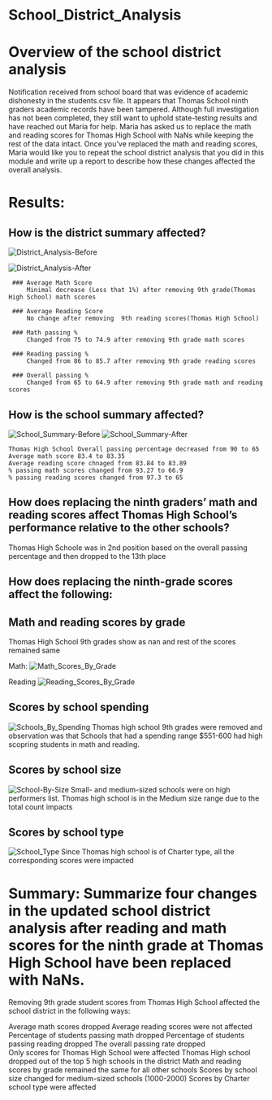 # School_District_Analysis
# Overview of the school district analysis 
  Notification received from school board that was evidence of academic dishonesty in the students.csv file. It appears that Thomas School ninth graders academic records have been tampered. Although full investigation has not been completed, they still want to uphold state-testing results and have reached out Maria for help. Maria has asked us to replace the math and reading scores for Thomas High School with NaNs while keeping the rest of the data intact. Once you’ve replaced the math and reading scores, Maria would like you to repeat the school district analysis that you did in this module and write up a report to describe how these changes affected the overall analysis.

# Results: 

  ## How is the district summary affected?

     
   ![District_Analysis-Before](Resources/District_Analysis-Before.PNG) 

   ![District_Analysis-After](Resources/District_Analysis-After.PNG) 


     ### Average Math Score
         Minimal decrease (Less that 1%) after removing 9th grade(Thomas High School) math scores
         
     ### Average Reading Score
         No change after removing  9th reading scores(Thomas High School)

     ### Math passing %
         Changed from 75 to 74.9 after removing 9th grade math scores

     ### Reading passing %
         Changed from 86 to 85.7 after removing 9th grade reading scores

     ### Overall passing %
         Changed from 65 to 64.9 after removing 9th grade math and reading scores
         
       
  ## How is the school summary affected?

   ![School_Summary-Before](Resources/School_Summary-Before.PNG) 
   ![School_Summary-After](Resources/School_Summary-After.PNG) 

    Thomas High School Overall passing percentage decreased from 90 to 65
    Average math score 83.4 to 83.35
    Average reading score chnaged from 83.84 to 83.89
    % passing math scores changed from 93.27 to 66.9
    % passing reading scores changed from 97.3 to 65

  ## How does replacing the ninth graders’ math and reading scores affect Thomas High School’s performance relative to the other schools?
   Thomas High Schoole was in 2nd position based on the overall passing percentage and then dropped to the 13th place
  ## How does replacing the ninth-grade scores affect the following:

  ## Math and reading scores by grade
 
  Thomas High School 9th grades show as nan and rest of the scores remained same

  Math:
   ![Math_Scores_By_Grade](Resources/Math_Scores_By_Grade.PNG) 

   Reading
   ![Reading_Scores_By_Grade](Resources/Reading_Scores_By_Grade.PNG) 

  ## Scores by school spending
   ![Schools_By_Spending](Resources/Schools_By_Spending.PNG) 
   Thomas high school 9th grades were removed and observation was that Schools that had a spending range $551-600 had high scopring students in math and reading.

  ## Scores by school size
   ![School-By-Size](Resources/School-By-Size.PNG) 
   Small- and medium-sized schools were on high performers list. Thomas high school is in the Medium size range due to the total count impacts

  ## Scores by school type
   ![School_Type](Resources/School_Type.PNG) 
   Since Thomas high school is of Charter type, all the corresponding scores were impacted
 
# Summary: Summarize four changes in the updated school district analysis after reading and math scores for the ninth grade at Thomas High School have been replaced with NaNs.

Removing 9th grade student scores from Thomas High School affected the school district in the following ways:

Average math scores dropped 
Average reading scores were not affected
Percentage of students passing math dropped 
Percentage of students passing reading dropped
The overall passing rate dropped  
Only scores for Thomas High School were affected
Thomas High school dropped out of the top 5 high schools in the district
Math and reading scores by grade remained the same for all other schools
Scores by school size changed for medium-sized schools (1000-2000)
Scores by Charter school type were affected